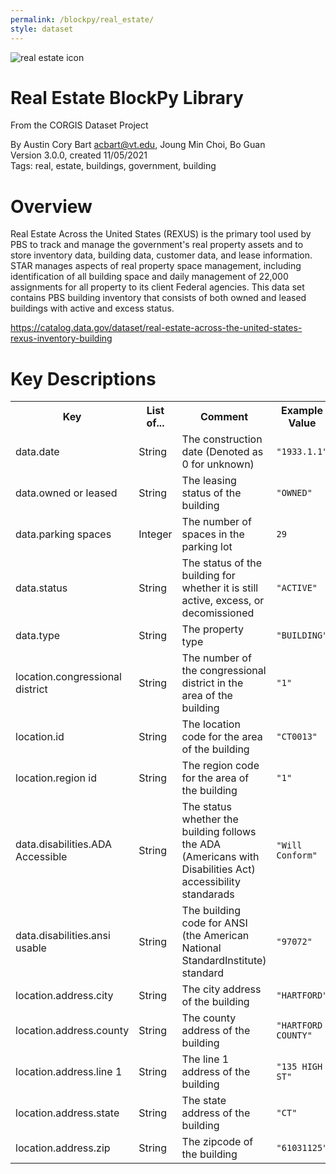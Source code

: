 ```yaml
---
permalink: /blockpy/real_estate/
style: dataset
---
```


<img class="img-thumbnail float-right"
     src="/images/datasets/real-estate-icon.png"
     alt="real estate icon"
     role="presentation">

# Real Estate BlockPy Library

<p class='lead'>From the CORGIS Dataset Project</p>

<span class='text-muted'>By Austin Cory Bart <acbart@vt.edu>, Joung Min Choi, Bo Guan</span><br>
<span class='text-muted'>Version 3.0.0, created 11/05/2021</span><br>
<span class='text-muted'>Tags: real, estate, buildings, government, building</span>

# Overview

Real Estate Across the United States (REXUS) is the primary tool used by PBS to track and manage the government's real property assets and to store inventory data, building data, customer data, and lease information. STAR manages aspects of real property space management, including identification of all building space and daily management of 22,000 assignments for all property to its client Federal agencies. This data set contains PBS building inventory that consists of both owned and leased buildings with active and excess status.



<https://catalog.data.gov/dataset/real-estate-across-the-united-states-rexus-inventory-building>




# Key Descriptions
    
<table class='table table-condensed table-striped table-bordered table-hover'>
<tr>
    <th class=''>Key</th>
    <th class=''>List of...</th>
    <th class=''>Comment</th>
    <th class=''>Example Value</th>
</tr>

<tr>
    <td>data.date</td>
    <td>String</td> 
    <td>The construction date (Denoted as 0 for unknown)</td>
    <td><code>"1933.1.1"</code></td>
</tr>

<tr>
    <td>data.owned or leased</td>
    <td>String</td> 
    <td>The leasing status of the building</td>
    <td><code>"OWNED"</code></td>
</tr>

<tr>
    <td>data.parking spaces</td>
    <td>Integer</td> 
    <td>The number of spaces in the parking lot</td>
    <td><code>29</code></td>
</tr>

<tr>
    <td>data.status</td>
    <td>String</td> 
    <td>The status of the building for whether it is still active, excess, or decomissioned</td>
    <td><code>"ACTIVE"</code></td>
</tr>

<tr>
    <td>data.type</td>
    <td>String</td> 
    <td>The property type</td>
    <td><code>"BUILDING"</code></td>
</tr>

<tr>
    <td>location.congressional district</td>
    <td>String</td> 
    <td>The number of the congressional district in the area of the building</td>
    <td><code>"1"</code></td>
</tr>

<tr>
    <td>location.id</td>
    <td>String</td> 
    <td>The location code for the area of the building</td>
    <td><code>"CT0013"</code></td>
</tr>

<tr>
    <td>location.region id</td>
    <td>String</td> 
    <td>The region code for the area of the building</td>
    <td><code>"1"</code></td>
</tr>

<tr>
    <td>data.disabilities.ADA Accessible</td>
    <td>String</td> 
    <td>The status whether the building follows the ADA (Americans with Disabilities Act) accessibility standarads</td>
    <td><code>"Will Conform"</code></td>
</tr>

<tr>
    <td>data.disabilities.ansi usable</td>
    <td>String</td> 
    <td>The building code for ANSI (the American National StandardInstitute) standard</td>
    <td><code>"97072"</code></td>
</tr>

<tr>
    <td>location.address.city</td>
    <td>String</td> 
    <td>The city address of the building</td>
    <td><code>"HARTFORD"</code></td>
</tr>

<tr>
    <td>location.address.county</td>
    <td>String</td> 
    <td>The county address of the building</td>
    <td><code>"HARTFORD COUNTY"</code></td>
</tr>

<tr>
    <td>location.address.line 1</td>
    <td>String</td> 
    <td>The line 1 address of the building</td>
    <td><code>"135 HIGH ST"</code></td>
</tr>

<tr>
    <td>location.address.state</td>
    <td>String</td> 
    <td>The state address of the building</td>
    <td><code>"CT"</code></td>
</tr>

<tr>
    <td>location.address.zip</td>
    <td>String</td> 
    <td>The zipcode of the building</td>
    <td><code>"61031125"</code></td>
</tr>

</table>